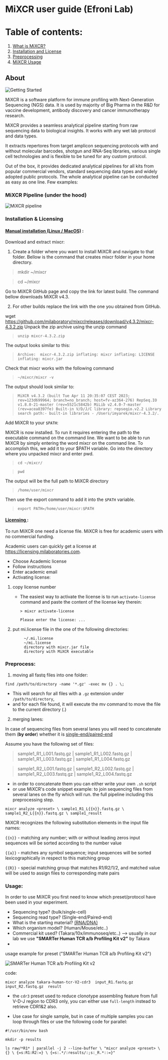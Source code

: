 # MiXCR user guide (Efroni Lab)

# Table of contents: 

1. [What is MiXCR?](#about)
2. [Installation and License](#installation--licensing)
3. [Preprocessing](#preprocess)
4. [MiXCR Usage](#usage)

## About ##

![Getting Started](image-1.png)



MiXCR is a software platform for immune profiling with Next-Generation Sequencing (NGS) data. It is used by majority of Big Pharma in the R&D for vaccine development, 
antibody discovery and cancer immunotherapy research.

MiXCR provides a seamless analytical pipeline starting from raw sequencing data to biological insights. 
It works with any wet lab protocol and data types. 

It extracts repertores from target amplicon sequencing protocols with and without molecular barcodes, 
shotgun and RNA-Seq libraries, various single cell technologies and is flexible to be tuned for any custom protocol.

Out of the box, it provides dedicated analytical pipelines for all kits from popular commercial vendors, standard sequencing data types and widely adopted public protocols. 
The whole analytical pipeline can be conducted as easy as one line. Few examples:

### MiXCR Pipeline (under the hood) ### 

![MiXCR pipeline](image-2.png)



### Installation & Licensing ###

#### <u>Manual installation (Linux / MacOS)</u> : ####

Download and extract mixcr:

1. Create a folder where you want to install MiXCR and navigate to that folder. Bellow is the command that creates mixcr folder in your home directory.


> mkdir ~/mixcr

> cd ~/mixcr

Go to MiXCR GitHub page and copy the link for latest build. The command bellow downloads MiXCR v4.3.

2. For other builds replace the link with the one you obtained from GitHub.


wget https://github.com/milaboratory/mixcr/releases/download/v4.3.2/mixcr-4.3.2.zip
Unpack the zip archive using the unzip command


> `unzip mixcr-4.3.2.zip`

The output looks similar to this:

> `Archive:  mixcr-4.3.2.zip
  inflating: mixcr
  inflating: LICENSE
  inflating: mixcr.jar`

Check that mixcr works with the following command


> `~/mixcr/mixcr -v`

The output should look similar to:


> `MiXCR v4.3.2 (built Tue Apr 11 20:35:07 CEST 2023; rev=123d699964; branch=no_branch; host=fv-az364-276)
RepSeq.IO v1.8.0-21-master (rev=5521c5842b)
MiLib v2.4.0-7-master (rev=acea8397fe)
Built-in V/D/J/C library: repseqio.v2.2
Library search path:- built-in libraries - /Users/imyarek/mixcr-4.3.2/.`

Add MiXCR to your `$PATH`:

MiXCR is now installed. To run it requires entering the path to the executable command on the command line. We want to be able to run MiXCR by simply entering the word mixcr on the command line. To accomplish this, we add it to your $PATH variable. Go into the directory where you unpacked mixcr and enter pwd.


> `cd ~/mixcr/`

> `pwd`

The output will be the full path to MiXCR directory

>`/home/user/mixcr`

Then use the export command to add it into the `$PATH` variable.


> `export PATH=/home/user/mixcr:$PATH`

#### <u> Licensing </u>: ####

To run MiXCR one need a license file. MiXCR is free for academic users with no commercial funding.

Academic users can quickly get a license at https://licensing.milaboratories.com.

- Choose Academic license
- Follow instructions
- Enter academic email
- Activating license:
1. copy license number
      
      - The easiest way to activate the license is to run `activate-license` command and paste the content of the license key therein:

            > mixcr activate-license
            
            Please enter the license: ...

2. put mi.license file in the one of the following directories:

            ~/.mi.license
            ~/mi.license
            directory with mixcr.jar file
            directory with MiXCR executable



### Preprocess: ###

1. moving all fastq files into one folder:

`find /path/to/directory -name '*.gz' -exec mv {} . \;`

- This will search for all files with a `.gz` extension under `/path/to/directory`, 
- and for each file found, it will execute the mv command to move the file to the current directory (.)

2. merging lanes:

In case of sequencing files from several lanes you will need to concatenate them (**by order**) whether it is
[single-end/paired-end](https://www.illumina.com/science/technology/next-generation-sequencing/plan-experiments/paired-end-vs-single-read.html)

Assume you have the following set of files:

> sample1_R1_L001.fastq.gz | sample1_R1_L002.fastq.gz | sample1_R1_L003.fastq.gz | sample1_R1_L004.fastq.gz

> sample1_R2_L001.fastq.gz | sample1_R2_L002.fastq.gz | sample1_R2_L003.fastq.gz | sample1_R2_L004.fastq.gz

- in order to concatenate them you can either write your own `.sh` script
- or use MiXCR's code snippet example: to join sequencing files from several lanes on the fly which will run. the full pipeline including this preprocessing step.

`mixcr analyze <preset> \
      sample1_R1_L{{n}}.fastq.gz \
      sample1_R2_L{{n}}.fastq.gz \
      sample1_result`


MiXCR recognizes the following substitution elements in the input file names:

`{{n}}` - matching any number; with or without leading zeros input sequences will be sorted according to the number value

`{{a}}` - matches any symbol sequence; input sequences will be sorted lexicographically in respect to this matching group

`{{R}}` - special matching group that matches R1/R2/1/2, and matched value will be used to assign files to corresponding mate pairs



### Usage: ### 

In order to use MiXCR you first need to know which preset/protocol have been used
in your experiment.

- Sequencing type? (bulk/single-cell)
- Sequencing read type? (Single-end/Paired-end)
- What is the starting material? [(RNA/DNA)](https://www.ncbi.nlm.nih.gov/pmc/articles/PMC9369427/table/ijms-23-08590-t003/?report=objectonly)
- Which organism model? (Human/Mouse/etc..)
- Commercial kit used? (Takara/10x/immunoseq/etc..) --> usually in our lab we use **"SMARTer Human TCR a/b Profiling Kit v2"** by Takara
-

usage example for preset ("SMARTer Human TCR a/b Profiling Kit v2")

![SMARTer Human TCR a/b Profiling Kit v2](image-3.png)

code:

`mixcr analyze takara-human-tcr-V2-cdr3 
      input_R1.fastq.gz 
      input_R2.fastq.gz 
      result`


- the `cdr3` preset used to reduce clonotype assembling feature from full V-D-J region to CDR3 only, 
you can either use `full-length` instead to retrieve CDR1&2 also.

- Use case for single sample, but in case of multiple samples you can loop through files
or use the following code for parallel:


`#!/usr/bin/env bash`

`mkdir -p results`

`ls raw/*R1* |
    parallel -j 2 --line-buffer \
    "mixcr analyze <preset> \
    {} \
    {=s:R1:R2:=} \
    {=s:.*/:results/:;s:_R.*::=}"`


